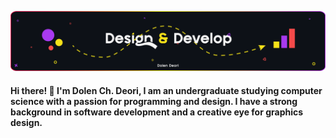 ![Banner Image](https://github.com/DolenDeori/DolenDeori/blob/main/banner_img/banner_dark.png)

#### Hi there! 👋 I'm Dolen Ch. Deori, I am an undergraduate studying computer science with a passion for programming and design. I have a strong background in software development and a creative eye for graphics design.
